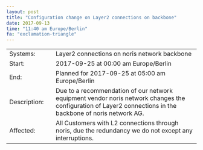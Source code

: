 ```yaml
---
layout: post
title: "Configuration change on Layer2 connections on backbone"
date: 2017-09-13
time: "11:40 am Europe/Berlin"
fa: "exclamation-triangle"
---
```


|                   |   |                                                                      |
|-------------------|---|----------------------------------------------------------------------|
| Systems:          |   | Layer2 connections on noris network backbone				       |
| Start:            |   | 2017-09-25 at 00:00 am Europe/Berlin                                 | 
| End:              |   | Planned for 2017-09-25 at 05:00 am Europe/Berlin                     |    
| Description:      |   | Due to a recommendation of our network equipment vendor noris network changes the configuration of Layer2 connections in the backbone of noris network AG.|
| Affected:         |   | All Customers with L2 connections through noris, due the redundancy we do not except any interruptions.|
